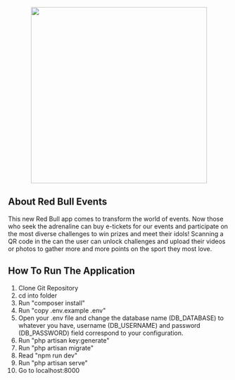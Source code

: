 <p align="center"><a href="https://red-bull.herokuapp.com" target="_blank"><img src="https://https://br.pinterest.com/pin/313492824071057818/" width="400"></a></p>

## About Red Bull Events

This new Red Bull app comes to transform the world of events. Now those who seek the adrenaline can buy e-tickets for our events and participate on the most diverse challenges to win prizes and meet their idols! Scanning a QR code in the can the user can unlock challenges and upload their videos or photos to gather more and more points on the sport they most love.


## How To Run The Application

1. Clone Git Repository
2. cd into folder
3. Run "composer install"
4. Run "copy .env.example .env"
5. Open your .env file and change the database name (DB_DATABASE) to whatever you have, username (DB_USERNAME) and password (DB_PASSWORD) field correspond to your configuration.
6. Run "php artisan key:generate"
7. Run "php artisan migrate"
8. Read "npm run dev" 
9. Run "php artisan serve"
10. Go to localhost:8000
